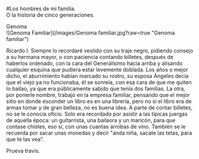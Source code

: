 #Los hombres de mi familia.  
O la historia de cinco generaciones. 
  
Genoma  
![Genoma Familiar](/images/Genoma familiar.jpg?raw=true "Genoma familiar") 
  
  
Ricardo I. Siempre lo recordaré vestido con su traje negro, pidiendo consejo a su hermana mayor, o con paciencia contando billetes, después de haberlos ordenado, con la cara del Generalísimo hacia arriba y alisando cualquier esquina que pudiera estar levemente doblada. Los años o mejor dicho, el aburrimiento habían marcado su rostro, su esposa Ángeles decía que el viejo ya no funcionaba, él se sonreía,  con esa cara de que me quiten lo bailao, ya que era públicamente sabido que tenía dos familias. La otra, por ponerle nombre, trabajó en la empresa familiar, pensando que el mejor sitio en donde esconder un libro es en una librería, pero no si el libro era de armas tomar y de gran belleza, no es buena idea. A parte de contar billetes, no se le conocía oficio. Solo era recordado por asistir a las típicas juergas de aquella época: un guitarrista, una bailaora y un maricón, para que contase chistes, eso sí, con unas cuantas arrobas de vino. También se le recuerda por sacar unas monedas y decir "anda niña, sacate las tetas, para que te las vea".

Prueva travis.
